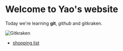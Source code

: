 # Welcome to Yao's website
Today we're learning **git**, _github_ and gitkraken.

![Gitkraken](https://help.gitkraken.com/wp-content/uploads/interface.png)
- [shopping list](TODO.md)
